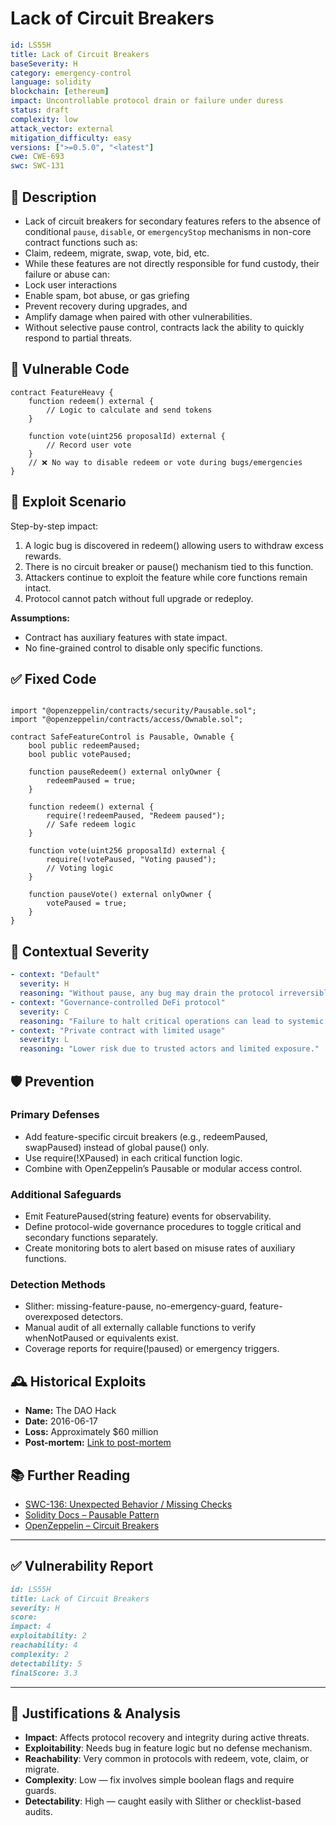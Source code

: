 # Lack of Circuit Breakers

```YAML
id: LS55H
title: Lack of Circuit Breakers
baseSeverity: H
category: emergency-control
language: solidity
blockchain: [ethereum]
impact: Uncontrollable protocol drain or failure under duress
status: draft
complexity: low
attack_vector: external
mitigation_difficulty: easy
versions: [">=0.5.0", "<latest"]
cwe: CWE-693
swc: SWC-131
```

## 📝 Description

- Lack of circuit breakers for secondary features refers to the absence of conditional `pause`, `disable`, or `emergencyStop` mechanisms in non-core contract functions such as:
- Claim, redeem, migrate, swap, vote, bid, etc.
- While these features are not directly responsible for fund custody, their failure or abuse can:
- Lock user interactions
- Enable spam, bot abuse, or gas griefing
- Prevent recovery during upgrades, and
- Amplify damage when paired with other vulnerabilities.
- Without selective pause control, contracts lack the ability to quickly respond to partial threats.

## 🚨 Vulnerable Code

```solidity
contract FeatureHeavy {
    function redeem() external {
        // Logic to calculate and send tokens
    }

    function vote(uint256 proposalId) external {
        // Record user vote
    }
    // ❌ No way to disable redeem or vote during bugs/emergencies
}
```

## 🧪 Exploit Scenario

Step-by-step impact:

1. A logic bug is discovered in redeem() allowing users to withdraw excess rewards.
2. There is no circuit breaker or pause() mechanism tied to this function.
3. Attackers continue to exploit the feature while core functions remain intact.
4. Protocol cannot patch without full upgrade or redeploy.

**Assumptions:**

- Contract has auxiliary features with state impact.
- No fine-grained control to disable only specific functions.

## ✅ Fixed Code

```solidity

import "@openzeppelin/contracts/security/Pausable.sol";
import "@openzeppelin/contracts/access/Ownable.sol";

contract SafeFeatureControl is Pausable, Ownable {
    bool public redeemPaused;
    bool public votePaused;

    function pauseRedeem() external onlyOwner {
        redeemPaused = true;
    }

    function redeem() external {
        require(!redeemPaused, "Redeem paused");
        // Safe redeem logic
    }

    function vote(uint256 proposalId) external {
        require(!votePaused, "Voting paused");
        // Voting logic
    }

    function pauseVote() external onlyOwner {
        votePaused = true;
    }
}
```

## 🧭 Contextual Severity

```yaml
- context: "Default"
  severity: H
  reasoning: "Without pause, any bug may drain the protocol irreversibly."
- context: "Governance-controlled DeFi protocol"
  severity: C
  reasoning: "Failure to halt critical operations can lead to systemic loss."
- context: "Private contract with limited usage"
  severity: L
  reasoning: "Lower risk due to trusted actors and limited exposure."
```

## 🛡️ Prevention

### Primary Defenses

- Add feature-specific circuit breakers (e.g., redeemPaused, swapPaused) instead of global pause() only.
- Use require(!XPaused) in each critical function logic.
- Combine with OpenZeppelin’s Pausable or modular access control.

### Additional Safeguards

- Emit FeaturePaused(string feature) events for observability.
- Define protocol-wide governance procedures to toggle critical and secondary functions separately.
- Create monitoring bots to alert based on misuse rates of auxiliary functions.

### Detection Methods

- Slither: missing-feature-pause, no-emergency-guard, feature-overexposed detectors.
- Manual audit of all externally callable functions to verify whenNotPaused or equivalents exist.
- Coverage reports for require(!paused) or emergency triggers.

## 🕰️ Historical Exploits

- **Name:** The DAO Hack 
- **Date:** 2016-06-17 
- **Loss:** Approximately $60 million 
- **Post-mortem:** [Link to post-mortem](https://neptunemutual.com/blog/the-story-behind-the-dao-hack) 


## 📚 Further Reading

- [SWC-136: Unexpected Behavior / Missing Checks](https://swcregistry.io/docs/SWC-136) 
- [Solidity Docs – Pausable Pattern](https://docs.openzeppelin.com/contracts/4.x/api/security#Pausable) 
- [OpenZeppelin – Circuit Breakers](https://docs.openzeppelin.com/contracts/4.x/extending-contracts#using-hooks) 

---

## ✅ Vulnerability Report

```markdown
id: LS55H
title: Lack of Circuit Breakers  
severity: H
score:
impact: 4         
exploitability: 2 
reachability: 4   
complexity: 2     
detectability: 5  
finalScore: 3.3
```

---

## 📄 Justifications & Analysis

- **Impact**: Affects protocol recovery and integrity during active threats.
- **Exploitability**: Needs bug in feature logic but no defense mechanism.
- **Reachability**: Very common in protocols with redeem, vote, claim, or migrate.
- **Complexity**: Low — fix involves simple boolean flags and require guards.
- **Detectability**: High — caught easily with Slither or checklist-based audits.